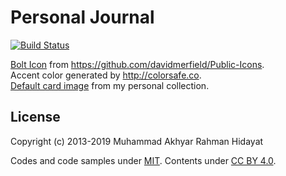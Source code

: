 # Personal Journal
[![Build Status](https://travis-ci.org/akhyarrh/akhyarrh.github.io.svg?branch=master)](https://travis-ci.org/akhyarrh/akhyarrh.github.io)

[Bolt Icon](assets/images/favicon.png) from <https://github.com/davidmerfield/Public-Icons>.  
Accent color generated by <http://colorsafe.co>.  
[Default card image](assets/images/default-card.jpg) from my personal collection.

## License

Copyright (c) 2013-2019 Muhammad Akhyar Rahman Hidayat

Codes and code samples under [MIT](LICENSE). Contents under [CC BY 4.0](http://creativecommons.org/licenses/by/4.0/).

